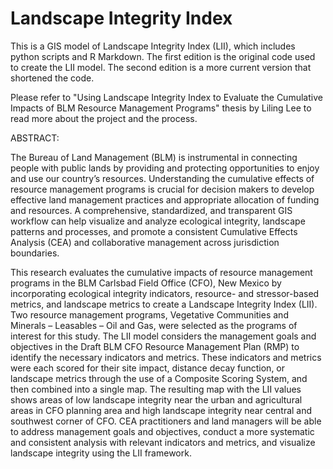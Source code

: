 # Landscape Integrity Index
This is a GIS model of Landscape Integrity Index (LII), which includes python scripts and R Markdown.
The first edition is the original code used to create the LII model. The second edition is a more current version that shortened the code. 

Please refer to "Using Landscape Integrity Index to Evaluate the Cumulative Impacts of BLM Resource Management Programs" thesis by Liling Lee to read more about the project and the process.

ABSTRACT: 

The Bureau of Land Management (BLM) is instrumental in connecting people with
public lands by providing and protecting opportunities to enjoy and use our country’s resources.
Understanding the cumulative effects of resource management programs is crucial for decision
makers to develop effective land management practices and appropriate allocation of funding
and resources. A comprehensive, standardized, and transparent GIS workflow can help visualize
and analyze ecological integrity, landscape patterns and processes, and promote a consistent
Cumulative Effects Analysis (CEA) and collaborative management across jurisdiction
boundaries.

This research evaluates the cumulative impacts of resource management programs in the
BLM Carlsbad Field Office (CFO), New Mexico by incorporating ecological integrity indicators,
resource- and stressor-based metrics, and landscape metrics to create a Landscape Integrity Index
(LII). Two resource management programs, Vegetative Communities and Minerals – Leasables –
Oil and Gas, were selected as the programs of interest for this study. The LII model considers the
management goals and objectives in the Draft BLM CFO Resource Management Plan (RMP) to
identify the necessary indicators and metrics. These indicators and metrics were each scored for
their site impact, distance decay function, or landscape metrics through the use of a Composite
Scoring System, and then combined into a single map. The resulting map with the LII values
shows areas of low landscape integrity near the urban and agricultural areas in CFO planning
area and high landscape integrity near central and southwest corner of CFO. CEA practitioners
and land managers will be able to address management goals and objectives, conduct a more
systematic and consistent analysis with relevant indicators and metrics, and visualize landscape
integrity using the LII framework. 
